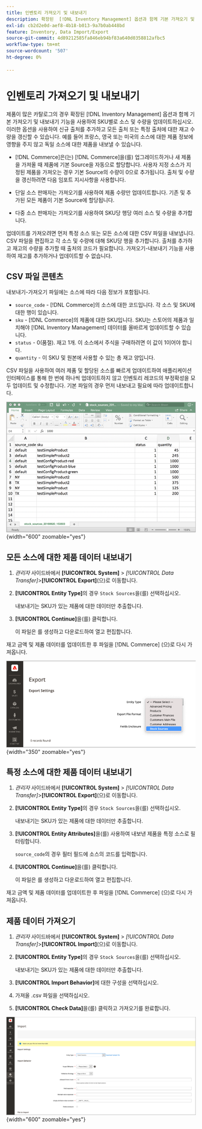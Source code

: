 ```yaml
---
title: 인벤토리 가져오기 및 내보내기
description: 확장된  [!DNL Inventory Management] 옵션과 함께 기본 가져오기 및 내보내기 기능을 사용하여 SKU별로 소스 및 수량을 업데이트합니다.
exl-id: cb2d2e0d-aef8-4b18-b013-9a7b0ab448bd
feature: Inventory, Data Import/Export
source-git-commit: 4d89212585fa846eb94bf83a640d0358812afbc5
workflow-type: tm+mt
source-wordcount: '507'
ht-degree: 0%

---
```


# 인벤토리 가져오기 및 내보내기

제품이 많은 카탈로그의 경우 확장된 [!DNL Inventory Management] 옵션과 함께 기본 가져오기 및 내보내기 기능을 사용하여 SKU별로 소스 및 수량을 업데이트하십시오. 이러한 옵션을 사용하여 신규 출처를 추가하고 모든 출처 또는 특정 출처에 대한 재고 수량을 갱신할 수 있습니다. 예를 들어 프랑스, 영국 또는 미국의 소스에 대한 제품 정보에 영향을 주지 않고 독일 소스에 대한 제품을 내보낼 수 있습니다.

- [!DNL Commerce]은(는) [!DNL Commerce]을(를) 업그레이드하거나 새 제품을 가져올 때 제품에 기본 Source을 자동으로 할당합니다. 사용자 지정 소스가 지정된 제품을 가져오는 경우 기본 Source의 수량이 0으로 추가됩니다. 출처 및 수량을 갱신하려면 다음 임포트 지시사항을 사용합니다.

- 단일 소스 판매자는 가져오기를 사용하여 제품 수량만 업데이트합니다. 기존 및 추가된 모든 제품이 기본 Source에 할당됩니다.

- 다중 소스 판매자는 가져오기를 사용하여 SKU당 행당 여러 소스 및 수량을 추가합니다.

업데이트를 가져오려면 먼저 특정 소스 또는 모든 소스에 대한 CSV 파일을 내보냅니다. CSV 파일을 편집하고 각 소스 및 수량에 대해 SKU당 행을 추가합니다. 출처를 추가하고 재고의 수량을 추가할 때 출처의 코드가 필요합니다. 가져오기-내보내기 기능을 사용하여 재고를 추가하거나 업데이트할 수 없습니다.

## CSV 파일 콘텐츠

내보내기-가져오기 파일에는 소스에 따라 다음 정보가 포함됩니다.

- `source_code` - [!DNL Commerce]의 소스에 대한 코드입니다. 각 소스 및 SKU에 대한 행이 있습니다.
- `sku` - [!DNL Commerce]의 제품에 대한 SKU입니다. SKU는 스토어의 제품과 일치해야 [!DNL Inventory Management] 데이터를 올바르게 업데이트할 수 있습니다.
- `status` - 0(품절). 재고 1개. 이 소스에서 주식을 구매하려면 이 값이 1이어야 합니다.
- `quantity` - 이 SKU 및 원본에 사용할 수 있는 총 재고 양입니다.

CSV 파일을 사용하여 여러 제품 및 할당된 소스를 빠르게 업데이트하여 애플리케이션 인터페이스를 통해 한 번에 하나씩 업데이트하지 않고 인벤토리 레코드의 부정확성을 모두 업데이트 및 수정합니다. 기본 파일의 경우 먼저 내보내고 필요에 따라 업데이트합니다.

![가져오기용 CSV 파일 예 - 인벤토리 데이터 내보내기](assets/inventory-import-export-data.png){width="600" zoomable="yes"}

## 모든 소스에 대한 제품 데이터 내보내기

1. _관리자_ 사이드바에서 **[!UICONTROL System]** > _[!UICONTROL Data Transfer]_>**[!UICONTROL Export]**(으)로 이동합니다.

1. **[!UICONTROL Entity Type]**&#x200B;의 경우 `Stock Sources`을(를) 선택하십시오.

   내보내기는 SKU가 있는 제품에 대한 데이터만 추출합니다.

1. **[!UICONTROL Continue]**&#x200B;을(를) 클릭합니다.

   이 파일은 를 생성하고 다운로드하여 열고 편집합니다.

재고 금액 및 제품 데이터를 업데이트한 후 파일을 [!DNL Commerce] (으)로 다시 가져옵니다.

![제품 데이터 및 소스에 대한 스톡 소스 내보내기](assets/inventory-export-stock-sources.png){width="350" zoomable="yes"}

## 특정 소스에 대한 제품 데이터 내보내기

1. _관리자_ 사이드바에서 **[!UICONTROL System]** > _[!UICONTROL Data Transfer]_>**[!UICONTROL Export]**(으)로 이동합니다.

1. **[!UICONTROL Entity Type]**&#x200B;의 경우 `Stock Sources`을(를) 선택하십시오.

   내보내기는 SKU가 있는 제품에 대한 데이터만 추출합니다.

1. **[!UICONTROL Entity Attributes]**&#x200B;을(를) 사용하여 내보낸 제품을 특정 소스로 필터링합니다.

   `source_code`의 경우 필터 필드에 소스의 코드를 입력합니다.

1. **[!UICONTROL Continue]**&#x200B;을(를) 클릭합니다.

   이 파일은 를 생성하고 다운로드하여 열고 편집합니다.

재고 금액 및 제품 데이터를 업데이트한 후 파일을 [!DNL Commerce] (으)로 다시 가져옵니다.

## 제품 데이터 가져오기

1. _관리자_ 사이드바에서 **[!UICONTROL System]** > _[!UICONTROL Data Transfer]_>**[!UICONTROL Import]**(으)로 이동합니다.

1. **[!UICONTROL Entity Type]**&#x200B;의 경우 `Stock Sources`을(를) 선택하십시오.

   내보내기는 SKU가 있는 제품에 대한 데이터만 추출합니다.

1. **[!UICONTROL Import Behavior]**&#x200B;에 대한 구성을 선택하십시오.

1. 가져올 .csv 파일을 선택하십시오.

1. **[!UICONTROL Check Data]**&#x200B;을(를) 클릭하고 가져오기를 완료합니다.

![제품 데이터 및 소스 가져오기](assets/inventory-import-sources.png){width="600" zoomable="yes"}
